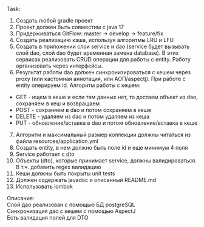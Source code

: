 Task:  
1. Создать любой gradle проект
2. Проект должен быть совместим с java 17
3. Придерживаться GitFlow: master -> develop -> feature/fix
4. Создать реализацию кэша, используя алгоритмы LRU и LFU
5. Создать в приложении слои service и dao (service будет вызывать слой dao, слой dao будет временная замена database). В этих сервисах реализовать CRUD операции для работы с entity. Работу организовать через интерфейсы.
6. Результат работы dao должен синхронизироваться с кешем через proxy (или кастомная аннотация, или АОП/aspectj). При работе с entity оперируем id. Алгоритм работы с кешем:
* GET - ищем в кеше и если там данных нет, то достаем объект из dao, сохраняем в кеш и возвращаем
* POST - сохраняем в dao и потом сохраняем в кеше
* DELETE - удаляем из dao и потом удаляем из кеша
* PUT - обновление/вставка в dao и потом обновление/вставка в кеше
7. Алгоритм и максимальный размер коллекции должны читаться из файла resources/application.yml
8. Создать entity, в нем должно быть поле id и еще минимум 4 поля
9. Service работает с dto
10. Объекты (dto), которые принимает service, должны валидироваться. В т.ч. добавить regex валидацию
11. Кеши должны быть покрыты unit tests
12. Должен содержать javadoc и описанный README.md
13. Использовать lombok

Описание:   
Слой дао реализован с помощью БД postgreSQL  
Синхронизация дао с кешем с помощью AspectJ  
Есть валидация полей для DTO
